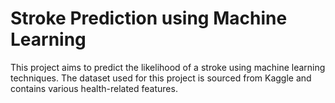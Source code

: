# Stroke Prediction using Machine Learning
This project aims to predict the likelihood of a stroke using machine learning techniques. The dataset used for this project is sourced from Kaggle and contains various health-related features.